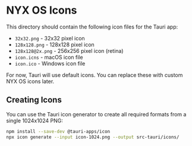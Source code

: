 # NYX OS Icons

This directory should contain the following icon files for the Tauri app:

- `32x32.png` - 32x32 pixel icon
- `128x128.png` - 128x128 pixel icon  
- `128x128@2x.png` - 256x256 pixel icon (retina)
- `icon.icns` - macOS icon file
- `icon.ico` - Windows icon file

For now, Tauri will use default icons. You can replace these with custom NYX OS icons later.

## Creating Icons

You can use the Tauri icon generator to create all required formats from a single 1024x1024 PNG:

```bash
npm install --save-dev @tauri-apps/icon
npx icon generate --input icon-1024.png --output src-tauri/icons/
```
